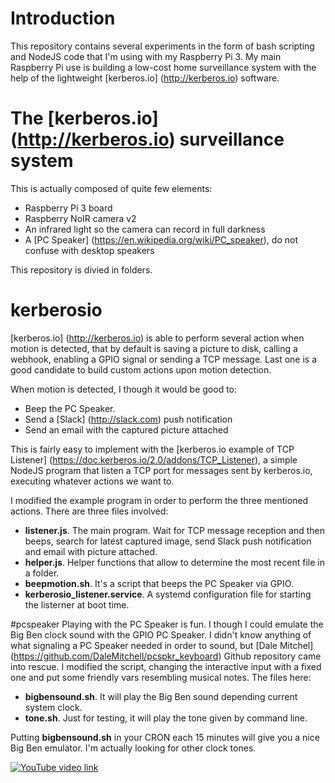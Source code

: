 # Introduction
This repository contains several experiments in the form of bash scripting and NodeJS code that I'm using with my Raspberry Pi 3. My main Raspberry Pi use is building a low-cost home surveillance system with the help of the lightweight [kerberos.io] (http://kerberos.io) software.

# The [kerberos.io] (http://kerberos.io) surveillance system
This is actually composed of quite few elements:

* Raspberry Pi 3 board
* Raspberry NoIR camera v2
* An infrared light so the camera can record in full darkness
* A [PC Speaker] (https://en.wikipedia.org/wiki/PC_speaker), do not confuse with desktop speakers

This repository is divied in folders.

# kerberosio
[kerberos.io] (http://kerberos.io) is able to perform several action when motion is detected, that by default is saving a picture to disk, calling a webhook, enabling a GPIO signal or sending a TCP message. Last one is a good candidate to build custom actions upon motion detection.

When motion is detected, I though it would be good to:

* Beep the PC Speaker.
* Send a [Slack] (http://slack.com) push notification
* Send an email with the captured picture attached

This is fairly easy to implement with the [kerberos.io example of TCP Listener] (https://doc.kerberos.io/2.0/addons/TCP_Listener), a simple NodeJS program that listen a TCP port for messages sent by kerberos.io, executing whatever actions we want to.

I modified the example program in order to perform the three mentioned actions. There are three files involved:

* **listener.js**. The main program. Wait for TCP message reception and then beeps, search for latest captured image, send Slack push notification and email with picture attached.
* **helper.js**. Helper functions that allow to determine the most recent file in a folder.
* **beepmotion.sh**. It's a script that beeps the PC Speaker via GPIO.
* **kerberosio_listener.service**. A systemd configuration file for starting the listerner at boot time.

#pcspeaker
Playing with the PC Speaker is fun. I though I could emulate the Big Ben clock sound with the GPIO PC Speaker. I didn't know anything of what signaling a PC Speaker needed in order to sound, but [Dale Mitchel] (https://github.com/DaleMitchell/pcspkr_keyboard) Github repository came into rescue. I modified the script, changing the interactive input with a fixed one and put some friendly vars resembling musical notes. The files here:

* **bigbensound.sh**. It will play the Big Ben sound depending current system clock.
* **tone.sh**. Just for testing, it will play the tone given by command line.

Putting **bigbensound.sh** in your CRON each 15 minutes will give you a nice Big Ben emulator. I'm actually looking for other clock tones.

[![YouTube video link](https://img.youtube.com/vi/kgHkgoH74sA/0.jpg)](https://www.youtube.com/watch?v=kgHkgoH74sA)
